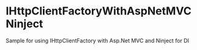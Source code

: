 # IHttpClientFactoryWithAspNetMVCNinject
Sample for using IHttpClientFactory with Asp.Net MVC and Ninject for DI
